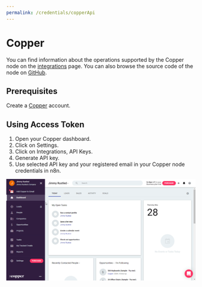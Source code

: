 ```yaml
---
permalink: /credentials/copperApi
---
```


# Copper

You can find information about the operations supported by the Copper node on the [integrations](https://n8n.io/integrations/n8n-nodes-base.copperTrigger) page. You can also browse the source code of the node on [GitHub](https://github.com/n8n-io/n8n/tree/master/packages/nodes-base/nodes/Copper).

## Prerequisites

Create a [Copper](https://www.copper.com/) account.

## Using Access Token

1. Open your Copper dashboard.
2. Click on Settings.
3. Click on Integrations, API Keys.
4. Generate API key.
5. Use selected API key and your registered email in your Copper node credentials in n8n.


![Getting Copper credentials](./using-access-token.gif)
